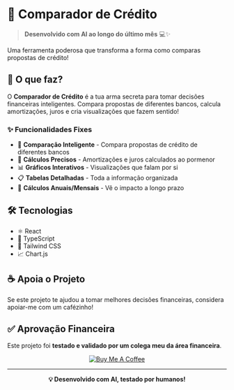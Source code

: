 # 🚀 Comparador de Crédito

> **Desenvolvido com AI ao longo do último mês** 💻✨

Uma ferramenta poderosa que transforma a forma como comparas propostas de crédito!

## 🎯 O que faz?

O **Comparador de Crédito** é a tua arma secreta para tomar decisões financeiras inteligentes. Compara propostas de diferentes bancos, calcula amortizações, juros e cria visualizações que fazem sentido!

### ✨ Funcionalidades Fixes

- 🔄 **Comparação Inteligente** - Compara propostas de crédito de diferentes bancos
- 🧮 **Cálculos Precisos** - Amortizações e juros calculados ao pormenor
- 📊 **Gráficos Interativos** - Visualizações que falam por si
- 📋 **Tabelas Detalhadas** - Toda a informação organizada
- 📅 **Cálculos Anuais/Mensais** - Vê o impacto a longo prazo

## 🛠️ Tecnologias

- ⚛️ React
- 🔷 TypeScript
- 🎨 Tailwind CSS
- 📈 Chart.js

## ☕ Apoia o Projeto

Se este projeto te ajudou a tomar melhores decisões financeiras, considera apoiar-me com um cafézinho!

## ✅ Aprovação Financeira

Este projeto foi **testado e validado por um colega meu da área financeira**.

<div align="center">

[![Buy Me A Coffee](https://img.shields.io/badge/Buy%20Me%20A%20Coffee-FFDD00?style=for-the-badge&logo=buy-me-a-coffee&logoColor=black)](https://www.buymeacoffee.com/seu-usuario)

</div>

---

<div align="center">

**💡 Desenvolvido com AI, testado por humanos!**

</div>
